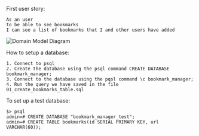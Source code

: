 First user story:
```
As an user 
to be able to see bookmarks
I can see a list of bookmarks that I and other users have added
```

![Domain Model Diagram](https://lucid.app/publicSegments/view/4166db72-d53d-4956-97a6-c0d0527ec625/image.png)

How to setup a database:
```
1. Connect to psql
2. Create the database using the psql command CREATE DATABASE bookmark_manager;
3. Connect to the database using the pqsl command \c bookmark_manager;
4. Run the query we have saved in the file 01_create_bookmarks_table.sql
```

To set up a test database:
```
$> psql
admin=# CREATE DATABASE "bookmark_manager_test";
admin=# CREATE TABLE bookmarks(id SERIAL PRIMARY KEY, url VARCHAR(60));
```